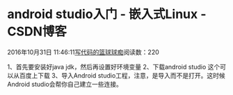 
# android studio入门 - 嵌入式Linux - CSDN博客

2016年10月31日 11:46:11[写代码的篮球球痴](https://me.csdn.net/weiqifa0)阅读数：220


1、首先要安装好java jdk，然后再设置好环境变量
2、下载android studio 这个可以从百度上下载
3、导入Android studio工程，注意，是导入而不是打开。这时候Android studio会帮你自己建立一些连接。



